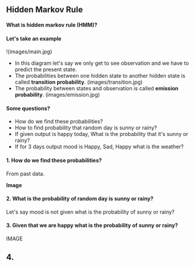 ## Hidden Markov Rule

#### What is hidden markov rule (HMM)?

#### Let's take an example

!(images/main.jpg)

- In this diagram let's say we only get to see observation and we have to predict the present state.
- The probabilities between one hidden state to another hidden state is called **transition probability**.
(images/transition.jpg)
- The probability between states and observation is called **emission probability**.
(images/emission.jpg)

#### Some questions?
- How do we find these probabilities?
- How to find probability that random day is sunny or rainy?
- If given output is happy today, What is the probability that it's sunny or rainy?
- If for 3 days output mood is Happy, Sad, Happy what is the weather?

#### 1. How do we find these probabilities?
From past data.

**Image**

#### 2. What is the probability of random day is sunny or rainy?
Let's say mood is not given what is the probability of sunny or rainy?

#### 3. Given that we are happy what is the probability of sunny or rainy?
IMAGE

## 4.

